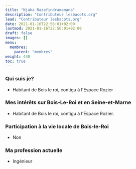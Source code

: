 ```yaml
---
title: "Njaka Razafindramanana"
description: "Contributeur lesbacots.org"
lead: "Contributeur lesbacots.org"
date: 2021-01-16T22:56:01+02:00
lastmod: 2021-01-16T22:56:01+02:00
draft: false
images: []
menu:
  membres:
    parent: "membres"
weight: 440
toc: true
---
```


### Qui suis je?

- Habitant de Bois le roi, contigu à l'Espace Rozier

### Mes intérêts sur Bois-Le-Roi et en Seine-et-Marne

- Habitant de Bois le roi, contigu à l'Espace Rozier.

### Participation à la vie locale de Bois-le-Roi

- Non

### Ma profession actuelle

- Ingénieur